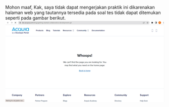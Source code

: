 Mohon maaf, Kak, saya tidak dapat mengerjakan praktik ini dikarenakan halaman  web yang tautannya tersedia pada soal tes tidak dapat ditemukan seperti pada gambar berikut.
![halaman web tidak ditemukan](IMAGES/Screenshot%202023-01-10%20194702.png)